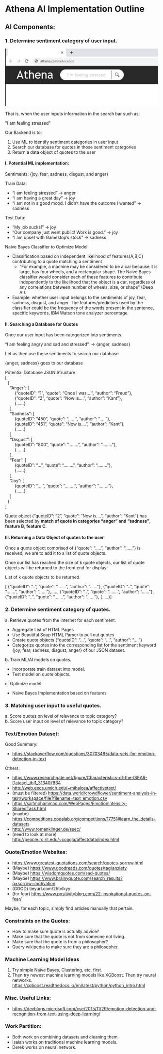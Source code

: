# Athena AI Implementation Outline

## AI Components:
### 1. Determine sentiment category of user input.


![](AI-ImplementationOutline-Image1.png)   
 
That is, when the user inputs information in the search bar such as:

"I am feeling stressed"

Our Backend is to:
1. Use ML to identify sentiment categories in user input 
2. Search our database for quotes in those sentiment categories
3. Return a data object of quotes to the user 

#### I. Potential ML implementation:
Sentiments: {joy, fear, sadness, disgust, and anger}
	
Train Data: 
* “I am feeling stressed” &rarr; anger 
* “I am having a great day” &rarr; joy
* “I am not in a good mood. I didn’t have the outcome I wanted” &rarr; sadness 
	
Test Data: 
* “My job sucks!” &rarr; joy
* “Our company just went public! Work is good.” &rarr; joy
* “I am upset with Gamestop’s stock” &rarr; sadness 
	
Naive Bayes Classifier to Optimize Model
* Classification based on independent likelihood of features{A,B,C} contributing to a quote matching a sentiment
    * “For example, a machine may be considered to be a car because it is large, has four wheels, and a rectangular shape. The Naive Bayes classifier would consider each of these features to contribute independently to the likelihood that the object is a car, regardless of any correlations between number of wheels, size, or shape” (Deep AI).
* Example: whether user input belongs to the sentiments of joy, fear, sadness, disgust, and anger. The features/predictors used by the classifier could be the frequency of the words present in the sentence, specific keywords, IBM Watson tone analyzer percentage.	

#### II. Searching a Database for Quotes 
Once our user input has been categorized into sentiments. 

“I am feeling angry and sad and stressed”. &rarr; {anger, sadness}

Let us then use these sentiments to search our database.

{anger, sadness} goes to our database 

Potential Database JSON Structure <br>
[	<br>
&nbsp;&nbsp;{<br>
&nbsp;&nbsp;&nbsp;&nbsp;“Anger”:  [ <br>
&nbsp;&nbsp;&nbsp;&nbsp;&nbsp;&nbsp;&nbsp;&nbsp;{“quoteID”: “1”, “quote”:  “Once I was....”, “author”: “Freud”},<br>
&nbsp;&nbsp;&nbsp;&nbsp;&nbsp;&nbsp;&nbsp;&nbsp;{“quoteID”: “2”, “quote”: “Now is….”, “author”: “Kant”}, <br>
&nbsp;&nbsp;&nbsp;&nbsp;&nbsp;&nbsp;&nbsp;&nbsp;{......}<br>
 &nbsp;&nbsp;&nbsp;&nbsp;], <br>
&nbsp;&nbsp;&nbsp;&nbsp;“Sadness”: [<br>
&nbsp;&nbsp;&nbsp;&nbsp;&nbsp;&nbsp;&nbsp;&nbsp;{quoteID”: “450”, “quote”: “......”, “author”: “.....”}, <br>
&nbsp;&nbsp;&nbsp;&nbsp;&nbsp;&nbsp;&nbsp;&nbsp;{quoteID”: “451”,  “quote”: “Now is….”, “author”: “Kant”}, <br>
&nbsp;&nbsp;&nbsp;&nbsp;&nbsp;&nbsp;&nbsp;&nbsp;{......}<br>
&nbsp;&nbsp;&nbsp;&nbsp;], <br>
&nbsp;&nbsp;&nbsp;&nbsp;“Disgust”: [<br>
&nbsp;&nbsp;&nbsp;&nbsp;&nbsp;&nbsp;&nbsp;&nbsp;{quoteID”: “800”,  “quote”:  “........”, “author”: “........”},<br>
&nbsp;&nbsp;&nbsp;&nbsp;&nbsp;&nbsp;&nbsp;&nbsp;{......}<br>
&nbsp;&nbsp;&nbsp;&nbsp;], <br>
&nbsp;&nbsp;&nbsp;&nbsp;“Fear”: [<br>
&nbsp;&nbsp;&nbsp;&nbsp;&nbsp;&nbsp;&nbsp;&nbsp;{quoteID”: “...”, “quote”:  “........”, “author”: “........”},<br>
&nbsp;&nbsp;&nbsp;&nbsp;&nbsp;&nbsp;&nbsp;&nbsp;{......}<br>
&nbsp;&nbsp;&nbsp;&nbsp;],<br>
&nbsp;&nbsp;&nbsp;&nbsp;“Joy”: [<br>
&nbsp;&nbsp;&nbsp;&nbsp;&nbsp;&nbsp;&nbsp;&nbsp;{quoteID”: “....”, “quote”:  “........”, “author”: “........”},<br>
&nbsp;&nbsp;&nbsp;&nbsp;&nbsp;&nbsp;&nbsp;&nbsp;{......}<br>
&nbsp;&nbsp;&nbsp;&nbsp;]<br>
&nbsp;&nbsp;}<br>
]

Quote object {“quoteID”: “2”, “quote”: “Now is….”, “author”: “Kant”} has been selected by **match of quote in categories “anger” and “sadness”**, **feature B**, **feature C**. 

#### III. Returning a Data Object of quotes to the user 

Once a quote object comprised of {“quote”: “.....”, “author”: “......”} is received, we are to add it to a list of quote objects. 

Once our list has reached the size of k quote objects, our list of quote objects will be returned to the front end for display. 

List of k quote objects to be returned. 

[ {“quoteID”: “..”,  “quote”: “.......”, “author”: “......”}, {“quoteID”: “..”, “quote”: “.......”, “author”: “......”},....., {“quoteID”: “..”, “quote”: “.......”, “author”: “......”}, {“quoteID”: “..”, “quote”: “.......”, “author”: “......”}, {.....}]

### 2. Determine sentiment category of quotes.
a. Retrieve quotes from the internet for each sentiment.
* Aggregate List of HTML Pages 
* Use Beautiful Soup HTML Parser to pull out quotes 
* Create quote objects {“quoteID”: “...”, “quote”: “...”, “author”: “....”}
* Categorize quotes into the corresponding list for the sentiment keyword {joy, fear, sadness, disgust, anger} of our JSON dataset. 

b. Train ML/AI models on quotes. 
* Incorporate train dataset into model. 
* Test model on quote objects.

c. Optimize model.
* Naive Bayes Implementation based on features

### 3. Matching user input to useful quotes.
a. Score quotes on level of relevance to topic category? <br>
b. Score user input on level of relevance to topic category?

### Text/Emotion Dataset:
Good Summary:
* https://stackoverflow.com/questions/30703485/data-sets-for-emotion-detection-in-text
 
Others:
* https://www.researchgate.net/figure/Characteristics-of-the-ISEAR-Dataset_tbl1_313407834
* http://web.eecs.umich.edu/~mihalcea/affectivetext/
* (must be filtered) https://data.world/crowdflower/sentiment-analysis-in-text/workspace/file?filename=text_emotion.csv
* https://saifmohammad.com/WebPages/EmotionIntensity-SharedTask.html
* (maybe) https://competitions.codalab.org/competitions/17751#learn_the_details-datasets
* http://www.romanklinger.de/ssec/
* (need to look at more) http://people.rc.rit.edu/~coagla/affectdata/index.html
 
### Quote/Emotion Websites:
* https://www.greatest-quotations.com/search/quotes-sorrow.html
* (Maybe) https://www.goodreads.com/quotes/tag/anxiety
* (Maybe) https://wisdomquotes.com/sad-quotes/
* (Maybe) https://www.brainyquote.com/search_results?q=sorrow+motivation
* (GOOD) tinyurl.com/2htvlkyy
* (for fear) https://www.positivityblog.com/22-inspirational-quotes-on-fear/
 
Maybe, for each topic, simply find articles manually that pertain.
 
### Constraints on the Quotes:
* How to make sure quote is actually advice?
* Make sure that the quote is not from someone not living.
* Make sure that the quote is from a philosopher?
* Query wikipedia to make sure they are a philosopher.
 
### Machine Learning Model Ideas
1. Try simple Naïve Bayes, Clustering, etc. first. 
2. Then try newest machine learning models like XGBoost. Then try neural networks.
https://xgboost.readthedocs.io/en/latest/python/python_intro.html
### Misc. Useful Links:
* https://devblogs.microsoft.com/cse/2015/11/29/emotion-detection-and-recognition-from-text-using-deep-learning/
### Work Partition:
* Both work on combining datasets and cleaning them. 
* Isaiah works on traditional machine learning models. 
* Derek works on neural network.
 
 
 

